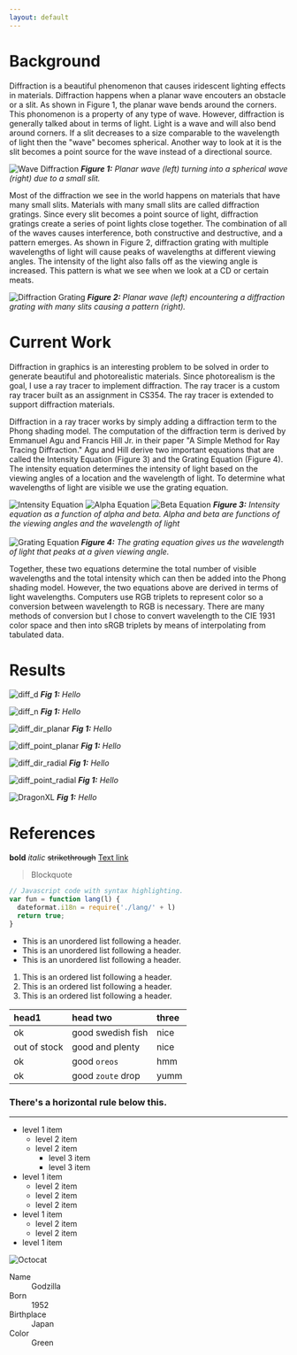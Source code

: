 ```yaml
---
layout: default
---
```


# Background
Diffraction is a beautiful phenomenon that causes iridescent lighting effects in materials.
Diffraction happens when a planar wave encouters an obstacle or a slit. As shown in Figure 1,
the planar wave bends around the corners. This phonomenon is a property of any type of wave.
However, diffraction is generally talked about in terms of light. Light is a wave and will 
also bend around corners. If a slit decreases to a size comparable to the wavelength of light
then the "wave" becomes spherical. Another way to look at it is the slit becomes a point source
for the wave instead of a directional source.

![Wave Diffraction]({{site.url}}{{site.baseurl}}/assets/images/wave_diffraction.png)
***Figure 1:** Planar wave (left) turning into a spherical wave (right) due to a small slit.*

Most of the diffraction we see in the world happens on materials that have many small
slits. Materials with many small slits are called diffraction gratings. Since every slit
becomes a point source of light, diffraction gratings create a series of point lights
close together. The combination of all of the waves causes interference, both constructive
and destructive, and a pattern emerges. As shown in Figure 2, diffraction grating with multiple
wavelengths of light will cause peaks of wavelengths at different viewing angles. The intensity
of the light also falls off as the viewing angle is increased. This pattern is what we see when we
look at a CD or certain meats.

![Diffraction Grating]({{site.url}}{{site.baseurl}}/assets/images/diffraction_grating.png)
***Figure 2:** Planar wave (left) encountering a diffraction grating with many slits causing a pattern (right).*

# Current Work

Diffraction in graphics is an interesting problem to be solved in order to generate beautiful and 
photorealistic materials. Since photorealism is the goal, I use a ray tracer to implement diffraction.
The ray tracer is a custom ray tracer built as an assignment in CS354. The ray tracer is extended
to support diffraction materials.

Diffraction in a ray tracer works by simply adding a diffraction term to the Phong shading model.
The computation of the diffraction term is derived by Emmanuel Agu and Francis Hill Jr. in their 
paper "A Simple Method for Ray Tracing Diffraction." Agu and Hill derive two important equations that are 
called the Intensity Equation (Figure 3) and the Grating Equation (Figure 4). The intensity equation
determines the intensity of light based on the viewing angles of a location and the wavelength of light.
To determine what wavelengths of light are visible we use the grating equation. 

![Intensity Equation]({{site.url}}{{site.baseurl}}/assets/images/eq1.png)
![Alpha Equation]({{site.url}}{{site.baseurl}}/assets/images/eq2.png)
![Beta Equation]({{site.url}}{{site.baseurl}}/assets/images/eq3.png)
***Figure 3:** Intensity equation as a function of alpha and beta. Alpha and beta are functions of the viewing angles and the wavelength of light*
<br>
<br>
![Grating Equation]({{site.url}}{{site.baseurl}}/assets/images/eq4.png)
***Figure 4:** The grating equation gives us the wavelength of light that peaks at a given viewing angle.*

Together, these two equations determine the total number of visible wavelengths and the total intensity 
which can then be added into the Phong shading model. However, the two equations above are derived in terms
of light wavelengths. Computers use RGB triplets to represent color so a conversion between wavelength to
RGB is necessary. There are many methods of conversion but I chose to convert wavelength to the CIE 1931 
color space and then into sRGB triplets by means of interpolating from tabulated data.



# Results

![diff_d]({{site.url}}{{site.baseurl}}/assets/images/diff_d.gif)
***Fig 1:** Hello*

![diff_n]({{site.url}}{{site.baseurl}}/assets/images/diff_n.gif)
***Fig 1:** Hello*

![diff_dir_planar]({{site.url}}{{site.baseurl}}/assets/images/diff_dir_planar.gif)
***Fig 1:** Hello*

![diff_point_planar]({{site.url}}{{site.baseurl}}/assets/images/diff_point_planar.gif)
***Fig 1:** Hello*

![diff_dir_radial]({{site.url}}{{site.baseurl}}/assets/images/diff_dir_radial.gif)
***Fig 1:** Hello*

![diff_point_radial]({{site.url}}{{site.baseurl}}/assets/images/diff_point_radial.gif)
***Fig 1:** Hello*

![DragonXL]({{site.url}}{{site.baseurl}}/assets/images/DragonXL.gif)
***Fig 1:** Hello*

# References

**bold**
_italic_
~~strikethrough~~
[Text link](link.html)
> Blockquote
```js
// Javascript code with syntax highlighting.
var fun = function lang(l) {
  dateformat.i18n = require('./lang/' + l)
  return true;
}
```
*   This is an unordered list following a header.
*   This is an unordered list following a header.
*   This is an unordered list following a header.
1.  This is an ordered list following a header.
2.  This is an ordered list following a header.
3.  This is an ordered list following a header.

| head1        | head two          | three |
|:-------------|:------------------|:------|
| ok           | good swedish fish | nice  |
| out of stock | good and plenty   | nice  |
| ok           | good `oreos`      | hmm   |
| ok           | good `zoute` drop | yumm  |

### There's a horizontal rule below this.

* * *
- level 1 item
  - level 2 item
  - level 2 item
    - level 3 item
    - level 3 item
- level 1 item
  - level 2 item
  - level 2 item
  - level 2 item
- level 1 item
  - level 2 item
  - level 2 item
- level 1 item

![Octocat](https://assets-cdn.github.com/images/icons/emoji/octocat.png)

<dl>
<dt>Name</dt>
<dd>Godzilla</dd>
<dt>Born</dt>
<dd>1952</dd>
<dt>Birthplace</dt>
<dd>Japan</dd>
<dt>Color</dt>
<dd>Green</dd>
</dl>


